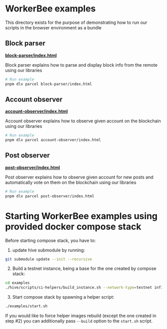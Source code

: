 # WorkerBee examples

This directory exists for the purpose of demonstrating how to run our scripts in the browser environment as a bundle

## Block parser

**[block-parser/index.html](block-parser/index.html)**

Block parser explains how to parse and display block info from the remote using our libraries

```bash
# Run example
pnpm dlx parcel block-parser/index.html
```

## Account observer

**[account-observer/index.html](account-observer/index.html)**

Account observer explains how to observe given account on the blockchain using our libraries

```bash
# Run example
pnpm dlx parcel account-observer/index.html
```

## Post observer

**[post-observer/index.html](post-observer/index.html)**

Post observer explains how to observe given account for new posts and automatically vote on them on the blockchain using our libraries

```bash
# Run example
pnpm dlx parcel post-observer/index.html
```

# Starting WorkerBee examples using provided docker compose stack

Before starting compose stack, you have to:
1. update hive submodule by running:
``` bash
git submodule update --init --recursive
```
2. Build a testnet instance, being a base for the one created by compose stack:
```bash
cd examples
./hive/scripts/ci-helpers/build_instance.sh --network-type=testnet infinite-post-creator ./hive registry.gitlab.syncad.com/hive/hive
```
3. Start compose stack by spawning a helper script:
```bash
./examples/start.sh
```
If you would like to force helper images rebuild (except the one created in step #2) you can additionally pass `--build` option to the `start.sh` script.


